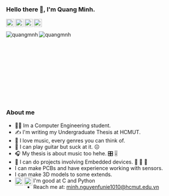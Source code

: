 ### Hello there 👋, I'm Quang Minh.

<a href="https://github.com/quangmnh">
  <img align="left" alt="github" width="22px" src="https://pics.freeicons.io/uploads/icons/png/16472142071530099325-512.png" />
</a>
<a href="https://www.linkedin.com/in/quangminhnt/">
  <img align="left" alt="linkedin" width="22px" src="https://pics.freeicons.io/uploads/icons/png/16090541531530099327-512.png" />
</a>
<a href="https://www.facebook.com/quangminh.nguyentran.79/">
  <img align="left" alt="facebook" width="22px" src="https://pics.freeicons.io/uploads/icons/png/14179583611530077750-512.png" />
</a>
<a href="https://twitter.com/quangmnh_nt">
  <img align="left" alt="twitter" width="22px" src="https://pics.freeicons.io/uploads/icons/png/5959933821530099343-512.png" />
</a>

<br/><br/>
<img style="float" align = "left" src="https://github-readme-stats.vercel.app/api?username=quangmnh&count_private=true&show_icons=true&theme=cobalt" alt="quangmnh" />
<img style="float" align = "left" src="https://github-readme-stats.vercel.app/api/top-langs/?username=quangmnh&show_icons=true&theme=cobalt&exclude_repo=Self-balancing-car-Embedded-System-HCMUT-202&hide=html,tex,java,g-code,css,javascript" alt="quangmnh" />
<br/><br/><br/><br/><br/><br/><br/><br/><br/><br/><br/>


### About me
- :man_student: Im a Computer Engineering student.
- :writing_hand: I'm writing my Undergraduate Thesis at HCMUT.
- :musical_score: I love music, every genres you can think of.
- :guitar: I can play guitar but suck at it. 	:frowning_face:
- :headphones: 	My thesis is about music too hehe. :control_knobs: :level_slider: 
- :cherries: I can do projects involving Embedded devices. :orange: 	:strawberry: 	:grapes:
- I can make PCBs and have experience working with sensors.
- I can make 3D models to some extends.
- I'm good at C and Python <img align="left" alt="C" width="22px" src="https://pics.freeicons.io/uploads/icons/png/20395100751536130227-512.png" /><img align="left" alt="python" width="22px" src="https://pics.freeicons.io/uploads/icons/png/12785093741551942290-512.png"/>
- Reach me at: minh.nguyenfunie1010@hcmut.edu.vn
 
